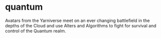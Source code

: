 # quantum
Avatars from the Yarniverse meet on an ever changing battlefield in the depths of the Cloud and use Alters and Algorithms to fight for survival and control of the Quantum realm.
